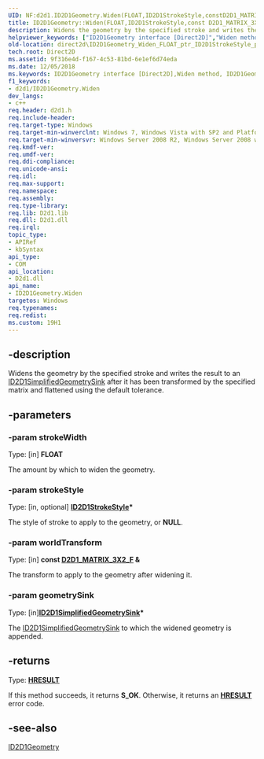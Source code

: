 ```yaml
---
UID: NF:d2d1.ID2D1Geometry.Widen(FLOAT,ID2D1StrokeStyle,constD2D1_MATRIX_3X2_F&,ID2D1SimplifiedGeometrySink)
title: ID2D1Geometry::Widen(FLOAT,ID2D1StrokeStyle,const D2D1_MATRIX_3X2_F &,ID2D1SimplifiedGeometrySink) (d2d1.h)
description: Widens the geometry by the specified stroke and writes the result to an ID2D1SimplifiedGeometrySink after it has been transformed by the specified matrix and flattened using the default tolerance.
helpviewer_keywords: ["ID2D1Geometry interface [Direct2D]","Widen method","ID2D1Geometry.Widen","ID2D1Geometry.Widen(FLOAT","ID2D1StrokeStyle","const D2D1_MATRIX_3X2_F &","ID2D1SimplifiedGeometrySink)","ID2D1Geometry::Widen","ID2D1Geometry::Widen(FLOAT","ID2D1StrokeStyle","const D2D1_MATRIX_3X2_F &","ID2D1SimplifiedGeometrySink)","Widen","Widen method [Direct2D]","Widen method [Direct2D]","ID2D1Geometry interface","d2d1/ID2D1Geometry::Widen","direct2d.ID2D1Geometry_Widen_FLOAT_ptr_ID2D1StrokeStyle_ptr_D2D_MATRIX_3X2_F_ptr_ID2D1SimplifiedGeometrySink"]
old-location: direct2d\ID2D1Geometry_Widen_FLOAT_ptr_ID2D1StrokeStyle_ptr_D2D_MATRIX_3X2_F_ptr_ID2D1SimplifiedGeometrySink.htm
tech.root: Direct2D
ms.assetid: 9f316e4d-f167-4c53-81bd-6e1ef6d74eda
ms.date: 12/05/2018
ms.keywords: ID2D1Geometry interface [Direct2D],Widen method, ID2D1Geometry.Widen, ID2D1Geometry.Widen(FLOAT,ID2D1StrokeStyle,const D2D1_MATRIX_3X2_F &,ID2D1SimplifiedGeometrySink), ID2D1Geometry::Widen, ID2D1Geometry::Widen(FLOAT,ID2D1StrokeStyle,const D2D1_MATRIX_3X2_F &,ID2D1SimplifiedGeometrySink), Widen, Widen method [Direct2D], Widen method [Direct2D],ID2D1Geometry interface, d2d1/ID2D1Geometry::Widen, direct2d.ID2D1Geometry_Widen_FLOAT_ptr_ID2D1StrokeStyle_ptr_D2D_MATRIX_3X2_F_ptr_ID2D1SimplifiedGeometrySink
f1_keywords:
- d2d1/ID2D1Geometry.Widen
dev_langs:
- c++
req.header: d2d1.h
req.include-header: 
req.target-type: Windows
req.target-min-winverclnt: Windows 7, Windows Vista with SP2 and Platform Update for Windows Vista [desktop apps \| UWP apps]
req.target-min-winversvr: Windows Server 2008 R2, Windows Server 2008 with SP2 and Platform Update for Windows Server 2008 [desktop apps \| UWP apps]
req.kmdf-ver: 
req.umdf-ver: 
req.ddi-compliance: 
req.unicode-ansi: 
req.idl: 
req.max-support: 
req.namespace: 
req.assembly: 
req.type-library: 
req.lib: D2d1.lib
req.dll: D2d1.dll
req.irql: 
topic_type:
- APIRef
- kbSyntax
api_type:
- COM
api_location:
- D2d1.dll
api_name:
- ID2D1Geometry.Widen
targetos: Windows
req.typenames: 
req.redist: 
ms.custom: 19H1
---
```


## -description

Widens the geometry by the specified stroke and writes the result to an <a href="/windows/win32/api/d2d1/nn-d2d1-id2d1simplifiedgeometrysink">ID2D1SimplifiedGeometrySink</a> after it has been transformed by the specified matrix and flattened using the default tolerance.

## -parameters

### -param strokeWidth

Type: [in] <b>FLOAT</b>

The amount by which to widen the geometry.

### -param strokeStyle

Type: [in, optional] <b><a href="/windows/win32/api/d2d1/nn-d2d1-id2d1strokestyle">ID2D1StrokeStyle</a>*</b>

The style of stroke to apply to the geometry, or <b>NULL</b>.

### -param worldTransform

Type: [in] <b>const <a href="/windows/win32/Direct2D/d2d1-matrix-3x2-f">D2D1_MATRIX_3X2_F</a> &</b>

The transform to apply to the geometry after widening it.

### -param geometrySink

Type:  [in]<b><a href="/windows/win32/api/d2d1/nn-d2d1-id2d1simplifiedgeometrysink">ID2D1SimplifiedGeometrySink</a>*</b>

The <a href="/windows/win32/api/d2d1/nn-d2d1-id2d1simplifiedgeometrysink">ID2D1SimplifiedGeometrySink</a> to which the widened geometry is appended.

## -returns

Type: <b><a href="/windows/win32/com/structure-of-com-error-codes">HRESULT</a></b>

If this method succeeds, it returns <b xmlns:loc="http://microsoft.com/wdcml/l10n">S_OK</b>. Otherwise, it returns an [**HRESULT**](/windows/desktop/com/structure-of-com-error-codes) error code.

## -see-also

<a href="/windows/win32/api/d2d1/nn-d2d1-id2d1geometry">ID2D1Geometry</a>
